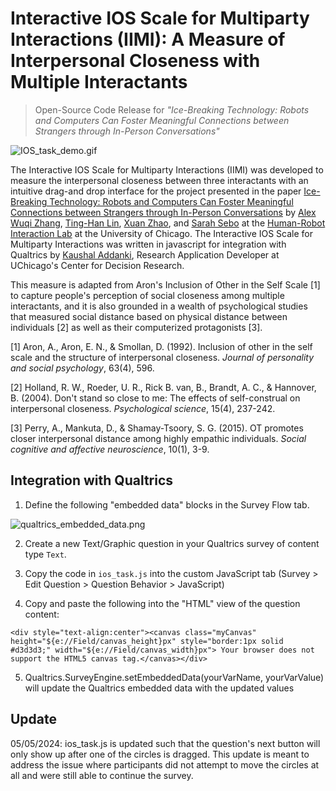 # Interactive IOS Scale for Multiparty Interactions (IIMI): A Measure of Interpersonal Closeness with Multiple Interactants

> Open-Source Code Release for 
> *"Ice-Breaking Technology: Robots and Computers Can Foster Meaningful Connections between Strangers through In-Person Conversations"* 

![IOS_task_demo.gif](https://github.com/SeboLab/interactive_ios_scale/blob/main/IOS_task_demo.gif)


The Interactive IOS Scale for Multiparty Interactions (IIMI) was developed to measure the interpersonal closeness between three interactants with an intuitive drag-and drop interface for the project presented in the paper [Ice-Breaking Technology: Robots and Computers Can Foster Meaningful Connections between Strangers through In-Person Conversations](https://dl.acm.org/doi/10.1145/3544548.3581135) by [Alex Wuqi Zhang](mailto:alexwuqizhang@uchicago.edu), [Ting-Han Lin](mailto:tinghan@uchicago.edu), [Xuan Zhao](mailto:xuanzhao@stanford.edu), and [Sarah Sebo](mailto:sarahsebo@uchicago.edu) at the [Human-Robot Interaction Lab](https://hri.cs.uchicago.edu) at the University of Chicago. The Interactive IOS Scale for Multiparty Interactions was written in javascript for integration with Qualtrics by [Kaushal Addanki](mailto:kaushal.addanki@chicagobooth.edu), Research Application Developer at UChicago's Center for Decision Research.


This measure is adapted from Aron's Inclusion of Other in the Self Scale [1] to capture people's perception of social closeness among multiple interactants, and it is also grounded in a wealth of psychological studies that measured social distance based on physical distance between individuals [2] as well as their computerized protagonists [3].

[1] Aron, A., Aron, E. N., & Smollan, D. (1992). Inclusion of other in the self scale and the structure of interpersonal closeness. *Journal of personality and social psychology*, 63(4), 596.

[2] Holland, R. W., Roeder, U. R., Rick B. van, B., Brandt, A. C., & Hannover, B. (2004). Don't stand so close to me: The effects of self-construal on interpersonal closeness. *Psychological science*, 15(4), 237-242.

[3] Perry, A., Mankuta, D., & Shamay-Tsoory, S. G. (2015). OT promotes closer interpersonal distance among highly empathic individuals. *Social cognitive and affective neuroscience*, 10(1), 3-9.


## Integration with Qualtrics 

1. Define the following "embedded data" blocks in the Survey Flow tab. 

![qualtrics_embedded_data.png](https://github.com/SeboLab/interactive_ios_scale/blob/main/qualtrics_embedded_data.png)

2. Create a new Text/Graphic question in your Qualtrics survey of content type `Text`. 

3. Copy the code in `ios_task.js` into the custom JavaScript tab (Survey > Edit Question > Question Behavior > JavaScript)

4. Copy and paste the following into the "HTML" view of the question content: 

```
<div style="text-align:center"><canvas class="myCanvas" height="${e://Field/canvas_height}px" style="border:1px solid #d3d3d3;" width="${e://Field/canvas_width}px"> Your browser does not support the HTML5 canvas tag.</canvas></div>
```

5. Qualtrics.SurveyEngine.setEmbeddedData(yourVarName, yourVarValue) will update the Qualtrics embedded data with the updated values

## Update
05/05/2024: ios_task.js is updated such that the question's next button will only show up after one of the circles is dragged. This update is meant to address the issue where participants did not attempt to move the circles at all and were still able to continue the survey.
